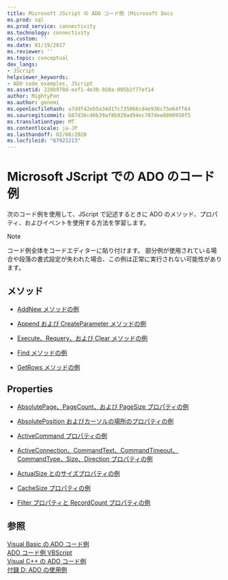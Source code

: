 ```yaml
---
title: Microsoft JScript の ADO コード例 |Microsoft Docs
ms.prod: sql
ms.prod_service: connectivity
ms.technology: connectivity
ms.custom: ''
ms.date: 01/19/2017
ms.reviewer: ''
ms.topic: conceptual
dev_langs:
- JScript
helpviewer_keywords:
- ADO code examples, JScript
ms.assetid: 228b978d-eef1-4e30-928a-005b2f77ef14
author: MightyPen
ms.author: genemi
ms.openlocfilehash: a7ddf42eb5a34d17c735066cd4e936c75e64ff64
ms.sourcegitcommit: b87d36c46b39af8b929ad94ec707dee8800950f5
ms.translationtype: MT
ms.contentlocale: ja-JP
ms.lasthandoff: 02/08/2020
ms.locfileid: "67921213"
---
```

# <a name="ado-code-examples-in-microsoft-jscript"></a>Microsoft JScript での ADO のコード例
次のコード例を使用して、JScript で記述するときに ADO のメソッド、プロパティ、およびイベントを使用する方法を学習します。  
  
> [!NOTE]
>  コード例全体をコードエディターに貼り付けます。 部分例が使用されている場合や段落の書式設定が失われた場合、この例は正常に実行されない可能性があります。  
  
## <a name="methods"></a>メソッド  
  
-   [AddNew メソッドの例](../../../ado/reference/ado-api/addnew-method-example-jscript.md)  
  
-   [Append および CreateParameter メソッドの例](../../../ado/reference/ado-api/append-and-createparameter-methods-example-jscript.md)  
  
-   [Execute、Requery、および Clear メソッドの例](../../../ado/reference/ado-api/execute-requery-and-clear-methods-example-jscript.md)  
  
-   [Find メソッドの例](../../../ado/reference/ado-api/find-method-example-jscript.md)  
  
-   [GetRows メソッドの例](../../../ado/reference/ado-api/getrows-method-example-vb.md)  
  
## <a name="properties"></a>Properties  
  
-   [AbsolutePage、PageCount、および PageSize プロパティの例](../../../ado/reference/ado-api/absolutepage-pagecount-and-pagesize-properties-example-jscript.md)  
  
-   [AbsolutePosition およびカーソルの場所のプロパティの例](../../../ado/reference/ado-api/absoluteposition-and-cursorlocation-properties-example-jscript.md)  
  
-   [ActiveCommand プロパティの例](../../../ado/reference/ado-api/activecommand-property-example-jscript.md)  
  
-   [ActiveConnection、CommandText、CommandTimeout、CommandType、Size、Direction プロパティの例](../../../ado/reference/ado-api/activeconnection-commandtext-timeout-type-size-example-jscript.md)  
  
-   [ActualSize とのサイズプロパティの例](../../../ado/reference/ado-api/actualsize-and-definedsize-properties-example-jscript.md)  
  
-   [CacheSize プロパティの例](../../../ado/reference/ado-api/cachesize-property-example-jscript.md)  
  
-   [Filter プロパティと RecordCount プロパティの例](../../../ado/reference/ado-api/filter-and-recordcount-properties-example-jscript.md)  
  
## <a name="see-also"></a>参照  
 [Visual Basic の ADO コード例](../../../ado/reference/ado-api/ado-code-examples-in-visual-basic.md)   
 [ADO コード例 VBScript](../../../ado/reference/ado-api/ado-code-examples-vbscript.md)   
 [Visual C++ の ADO コード例](../../../ado/reference/ado-api/ado-code-examples-in-visual-c.md)   
 [付録 D: ADO の使用例](../../../ado/guide/appendixes/appendix-d-ado-samples.md)
